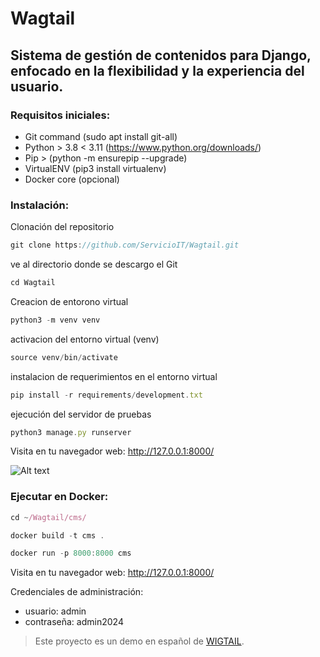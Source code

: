 # Wagtail
## Sistema de gestión de contenidos para Django, enfocado en la flexibilidad y la experiencia del usuario.

### Requisitos iniciales:

- Git command (sudo apt install git-all)
- Python > 3.8 < 3.11 (https://www.python.org/downloads/)
- Pip > (python -m ensurepip --upgrade)
- VirtualENV (pip3 install virtualenv)
- Docker core (opcional)

### Instalación:

Clonación del repositorio
```javascript
git clone https://github.com/ServicioIT/Wagtail.git
```
ve al directorio donde se descargo el Git
```javascript
cd Wagtail
```
Creacion de entorono virtual
```javascript
python3 -m venv venv
```
activacion del entorno virtual (venv)
```javascript
source venv/bin/activate
```
instalacion de requerimientos en el entorno virtual
```javascript
pip install -r requirements/development.txt 
```
ejecución del servidor de pruebas
```javascript
python3 manage.py runserver
```
Visita en tu navegador web: http://127.0.0.1:8000/

![Alt text](https://cdn.hashnode.com/res/hashnode/image/upload/v1668768006851/MHnlHAWmd.png?auto=compress,format&format=webp)

### Ejecutar en Docker:
```javascript
cd ~/Wagtail/cms/
```
```javascript
docker build -t cms .
```
```javascript
docker run -p 8000:8000 cms
```
Visita en tu navegador web: http://127.0.0.1:8000/

Credenciales de administración:
- usuario: admin
- contraseña: admin2024

> Este proyecto es un demo en español de [WIGTAIL](https://github.com/wagtail/wagtail).

